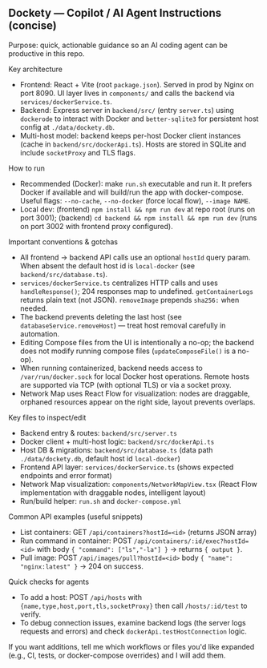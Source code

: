 ## Dockety — Copilot / AI Agent Instructions (concise)

Purpose: quick, actionable guidance so an AI coding agent can be productive in this repo.

Key architecture
- Frontend: React + Vite (root `package.json`). Served in prod by Nginx on port 8090. UI layer lives in `components/` and calls the backend via `services/dockerService.ts`.
- Backend: Express server in `backend/src/` (entry `server.ts`) using `dockerode` to interact with Docker and `better-sqlite3` for persistent host config at `./data/dockety.db`.
- Multi-host model: backend keeps per-host Docker client instances (cache in `backend/src/dockerApi.ts`). Hosts are stored in SQLite and include `socketProxy` and TLS flags.

How to run
- Recommended (Docker): make `run.sh` executable and run it. It prefers Docker if available and will build/run the app with docker-compose. Useful flags: `--no-cache`, `--no-docker` (force local flow), `--image NAME`.
- Local dev: (frontend) `npm install && npm run dev` at repo root (runs on port 3001); (backend) `cd backend && npm install && npm run dev` (runs on port 3002 with frontend proxy configured).

Important conventions & gotchas
- All frontend → backend API calls use an optional `hostId` query param. When absent the default host id is `local-docker` (see `backend/src/database.ts`).
- `services/dockerService.ts` centralizes HTTP calls and uses `handleResponse()`; 204 responses map to undefined. `getContainerLogs` returns plain text (not JSON). `removeImage` prepends `sha256:` when needed.
- The backend prevents deleting the last host (see `databaseService.removeHost`) — treat host removal carefully in automation.
- Editing Compose files from the UI is intentionally a no-op; the backend does not modify running compose files (`updateComposeFile()` is a no-op).
- When running containerized, backend needs access to `/var/run/docker.sock` for local Docker host operations. Remote hosts are supported via TCP (with optional TLS) or via a socket proxy.
- Network Map uses React Flow for visualization: nodes are draggable, orphaned resources appear on the right side, layout prevents overlaps.

Key files to inspect/edit
- Backend entry & routes: `backend/src/server.ts`
- Docker client + multi-host logic: `backend/src/dockerApi.ts`
- Host DB & migrations: `backend/src/database.ts` (data path `./data/dockety.db`, default host id `local-docker`)
- Frontend API layer: `services/dockerService.ts` (shows expected endpoints and error format)
- Network Map visualization: `components/NetworkMapView.tsx` (React Flow implementation with draggable nodes, intelligent layout)
- Run/build helper: `run.sh` and `docker-compose.yml`

Common API examples (useful snippets)
- List containers: GET `/api/containers?hostId=<id>` (returns JSON array)
- Run command in container: POST `/api/containers/:id/exec?hostId=<id>` with body `{ "command": ["ls","-la"] }` → returns `{ output }`.
- Pull image: POST `/api/images/pull?hostId=<id>` body `{ "name": "nginx:latest" }` → 204 on success.

Quick checks for agents
- To add a host: POST `/api/hosts` with `{name,type,host,port,tls,socketProxy}` then call `/hosts/:id/test` to verify.
- To debug connection issues, examine backend logs (the server logs requests and errors) and check `dockerApi.testHostConnection` logic.

If you want additions, tell me which workflows or files you'd like expanded (e.g., CI, tests, or docker-compose overrides) and I will add them.
